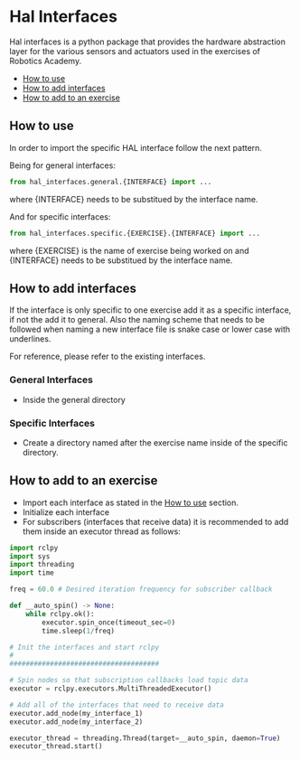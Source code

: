 # Hal Interfaces

Hal interfaces is a python package that provides the hardware abstraction layer for the various sensors and actuators used in the exercises of Robotics Academy.

- [How to use](#How-to-use)
- [How to add interfaces](#How-to-add-interfaces)
- [How to add to an exercise](#How-to-add-to-an-exercise)

<a name="How-to-use"></a>
## How to use

In order to import the specific HAL interface follow the next pattern.

Being for general interfaces:

```python
from hal_interfaces.general.{INTERFACE} import ...
```

where {INTERFACE} needs to be substitued by the interface name.

And for specific interfaces:

```python
from hal_interfaces.specific.{EXERCISE}.{INTERFACE} import ...
```

where {EXERCISE} is the name of exercise being worked on and {INTERFACE} needs to be substitued by the interface name.

<a name="How-to-add-interfaces"></a>
## How to add interfaces

If the interface is only specific to one exercise add it as a specific interface, if not the add it to general. Also the naming scheme that needs to be followed when naming a new interface file is snake case or lower case with underlines.

For reference, please refer to the existing interfaces.

### General Interfaces

- Inside the general directory

### Specific Interfaces

- Create a directory named after the exercise name inside of the specific directory.

<a name="How-to-add-to-an-exercise"></a>
## How to add to an exercise

- Import each interface as stated in the [How to use](#How-to-use) section.
- Initialize each interface
- For subscribers (interfaces that receive data) it is recommended to add them inside an executor thread as follows:

```python
import rclpy
import sys
import threading
import time

freq = 60.0 # Desired iteration frequency for subscriber callback

def __auto_spin() -> None:
    while rclpy.ok():
        executor.spin_once(timeout_sec=0)
        time.sleep(1/freq)

# Init the interfaces and start rclpy
#
#####################################

# Spin nodes so that subscription callbacks load topic data
executor = rclpy.executors.MultiThreadedExecutor()

# Add all of the interfaces that need to receive data
executor.add_node(my_interface_1)
executor.add_node(my_interface_2)

executor_thread = threading.Thread(target=__auto_spin, daemon=True)
executor_thread.start()
```
